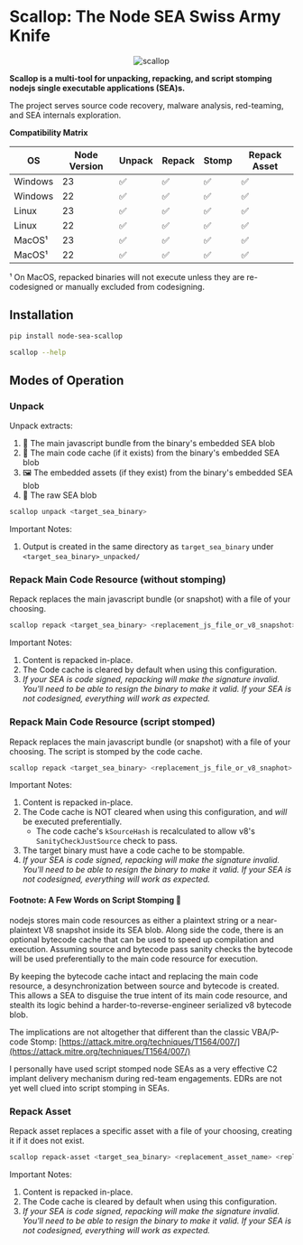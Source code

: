 # Scallop: The Node SEA Swiss Army Knife

<p align="center"><img src="scallop.png" alt="scallop"></p>

**Scallop is a multi-tool for unpacking, repacking, and script stomping nodejs single executable applications (SEA)s.**

The project serves source code recovery, malware analysis, red-teaming, and SEA internals exploration.

**Compatibility Matrix**

| OS      | Node Version | Unpack | Repack | Stomp | Repack Asset |
|---------|--------------|--------|--------|-------|--------------|
| Windows |           23 |      ✅|    ✅ |    ✅ |          ✅ |
| Windows |           22 |      ✅|    ✅ |    ✅ |          ✅ |
| Linux   |           23 |      ✅|    ✅ |    ✅ |          ✅ |
| Linux   |           22 |      ✅|    ✅ |    ✅ |          ✅ |
| MacOS¹  |           23 |      ✅|    ✅ |    ✅ |          ✅ |
| MacOS¹  |           22 |      ✅|    ✅ |    ✅ |          ✅ |

¹ On MacOS, repacked binaries will not execute unless they are re-codesigned or manually excluded from codesigning.

## Installation

```bash
pip install node-sea-scallop

scallop --help
```

## Modes of Operation
### Unpack

Unpack extracts:
1. 🤖 The main javascript bundle from the binary's embedded SEA blob
2. 💾 The main code cache (if it exists) from the binary's embedded SEA blob
3. 🖼️ The embedded assets (if they exist) from the binary's embedded SEA blob
4. 🥩 The raw SEA blob

```bash
scallop unpack <target_sea_binary>
```

Important Notes:
1. Output is created in the same directory as `target_sea_binary` under `<target_sea_binary>_unpacked/`


### Repack Main Code Resource (without stomping)

Repack replaces the main javascript bundle (or snapshot) with a file of your choosing.

```bash
scallop repack <target_sea_binary> <replacement_js_file_or_v8_snapshot>
```

Important Notes:
1. Content is repacked in-place.
2. The Code cache is cleared by default when using this configuration.
3. *If your SEA is code signed, repacking will make the signature invalid. You'll need to be able to resign the binary to make it valid. If your SEA is not codesigned, everything will work as expected.*


### Repack Main Code Resource (script stomped)

Repack replaces the main javascript bundle (or snapshot) with a file of your choosing. The script is stomped by the code cache. 

```bash
scallop repack <target_sea_binary> <replacement_js_file_or_v8_snaphot> --stomp
```

Important Notes:
1. Content is repacked in-place.
2. The Code cache is NOT cleared when using this configuration, and _will_ be executed preferentially.
    - The code cache's `kSourceHash` is recalculated to allow v8's `SanityCheckJustSource` check to pass. 
3. The target binary must have a code cache to be stompable.
4. *If your SEA is code signed, repacking will make the signature invalid. You'll need to be able to resign the binary to make it valid. If your SEA is not codesigned, everything will work as expected.*


#### Footnote: A Few Words on Script Stomping 🥾

nodejs stores main code resources as either a plaintext string or a near-plaintext V8 snapshot inside its SEA blob. Along side the code, there is an optional bytecode cache that can be used to speed up compilation and execution. Assuming  source and bytecode pass sanity checks the bytecode will be used preferentially to the main code resource for execution. 

By keeping the bytecode cache intact and replacing the main code resource, a desynchronization between source and bytecode is created. This allows a SEA to disguise the true intent of its main code resource, and stealth its logic behind a harder-to-reverse-engineer serialized v8 bytecode blob.

The implications are not altogether that different than the classic VBA/P-code Stomp: [https://attack.mitre.org/techniques/T1564/007/](https://attack.mitre.org/techniques/T1564/007/)

I personally have used script stomped node SEAs as a very effective C2 implant delivery mechanism during red-team engagements. EDRs are not yet well clued into script stomping in SEAs.


### Repack Asset

Repack asset replaces a specific asset with a file of your choosing, creating it if it does not exist.

```bash
scallop repack-asset <target_sea_binary> <replacement_asset_name> <replacement_asset_file>
```

Important Notes:
1. Content is repacked in-place.
2. The Code cache is cleared by default when using this configuration.
3. *If your SEA is code signed, repacking will make the signature invalid. You'll need to be able to resign the binary to make it valid. If your SEA is not codesigned, everything will work as expected.*
